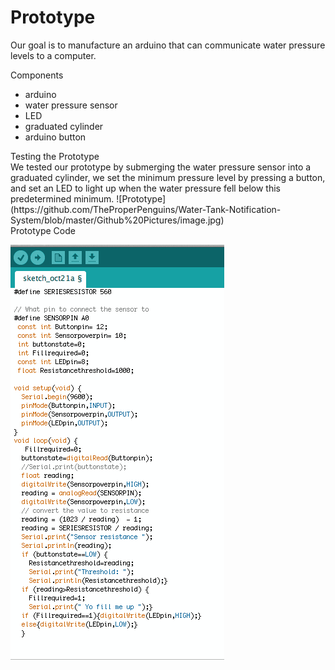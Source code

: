 Prototype
==============
Our goal is to manufacture an arduino that can communicate water pressure levels to a computer.
<dl>
<dt>Components</dt>
<ul>
<li> arduino </li>
<li> water pressure sensor</li>
<li> LED </li>
<li> graduated cylinder</li>
<li> arduino button </li>
</ul>


<dt>Testing the Prototype</dt>
We tested our prototype by submerging the water pressure sensor into a graduated cylinder, we set the minimum pressure level by pressing a button, and set an LED to light up when the water pressure fell below this predetermined minimum.
![Prototype](https://github.com/TheProperPenguins/Water-Tank-Notification-System/blob/master/Github%20Pictures/image.jpg)
<dt>Prototype Code</dt>


![Coding](https://github.com/TheProperPenguins/Water-Tank-Notification-System/blob/master/Github%20Pictures/Code.jpg)
